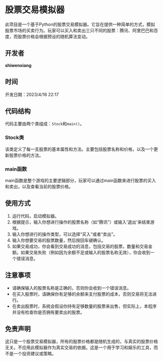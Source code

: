 # 股票交易模拟器

此项目是一个基于Python的股票交易模拟器。它旨在提供一种简单的方式，模拟股票市场的买卖行为。玩家可以买入和卖出三只不同的股票：腾讯、阿里巴巴和百度，而股票价格会根据预设的随机算法变动。

## 开发者

**shiwenxiang**

## 时间

开发日期：2023/4/16 22:17

## 代码结构

代码主要由两个类组成：`Stock`和`main()`。

### Stock类

该类定义了每一支股票的基本属性和方法。主要包括股票名称和价格，以及一个更新股票价格的方法。

### main函数

main函数是整个游戏的主要逻辑部分，玩家可以通过main函数来进行股票的买入和卖出，以及查看当前的股票价格。

## 使用方式

1. 运行代码，启动模拟器。
2. 根据提示，输入你想进行操作的股票名称（如“腾讯”）或输入'退出'来结束游戏。
3. 输入你想进行的操作类型，可以选择“买入”或者“卖出”。
4. 输入你想要交易的股票数量，然后按回车键确认。
5. 如果交易成功，你会看到交易成功的消息，包括交易的股票，数量和交易金额。如果交易失败（例如因为余额不足或输入的股票名称无效），你会收到一个错误消息。

## 注意事项

- 请确保输入的股票名称是正确的，否则你会收到一个错误消息。
- 在买入股票时，请确保你有足够的余额来支付股票的成本，否则交易将无法进行。
- 在卖出股票时，系统会假设你持有足够数量的股票来出售，但实际上，本程序并没有检查你是否拥有要卖出的股票。

## 免责声明

这只是一个股票交易模拟器，所有的股票价格都是随机生成的，与真实的股票价格无关。不应用此模拟器作为真实交易的依据。这是一个用于学习和娱乐的工具，而不是一个投资建议或策略。
